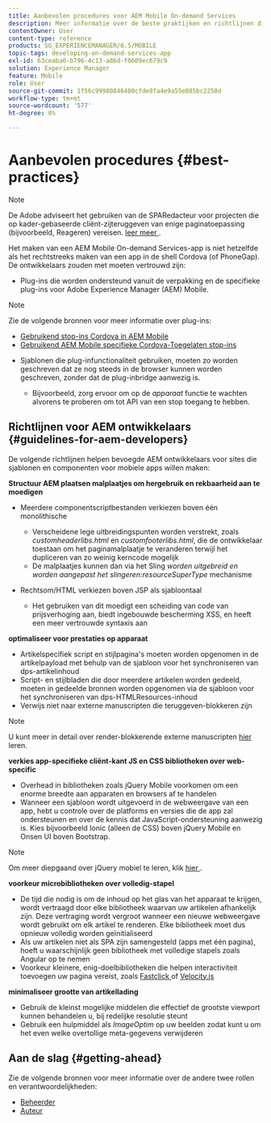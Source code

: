 ```yaml
---
title: Aanbevolen procedures voor AEM Mobile On-demand Services
description: Meer informatie over de beste praktijken en richtlijnen die bevoegde ontwikkelaars van Adobe Experience Manager (AEM) helpen voor sites die sjablonen en componenten voor mobiele apps willen maken.
contentOwner: User
content-type: reference
products: SG_EXPERIENCEMANAGER/6.5/MOBILE
topic-tags: developing-on-demand-services-app
exl-id: 63ceaba6-b796-4c13-a86d-f0609ec679c9
solution: Experience Manager
feature: Mobile
role: User
source-git-commit: 1f56c99980846400cfde8fa4e9a55e885bc2258d
workflow-type: tm+mt
source-wordcount: '577'
ht-degree: 0%

---
```


# Aanbevolen procedures {#best-practices}

>[!NOTE]
>
>De Adobe adviseert het gebruiken van de SPARedacteur voor projecten die op kader-gebaseerde cliënt-zijteruggeven van enige paginatoepassing (bijvoorbeeld, Reageren) vereisen. [ leer meer ](/help/sites-developing/spa-overview.md).

Het maken van een AEM Mobile On-demand Services-app is niet hetzelfde als het rechtstreeks maken van een app in de shell Cordova (of PhoneGap). De ontwikkelaars zouden met moeten vertrouwd zijn:

* Plug-ins die worden ondersteund vanuit de verpakking en de specifieke plug-ins voor Adobe Experience Manager (AEM) Mobile.

>[!NOTE]
>
>Zie de volgende bronnen voor meer informatie over plug-ins:
>
>* [ Gebruikend stop-ins Cordova in AEM Mobile ](https://helpx.adobe.com/digital-publishing-solution/help/cordova-api.html)
>* [ Gebruikend AEM Mobile specifieke Cordova-Toegelaten stop-ins ](https://helpx.adobe.com/digital-publishing-solution/help/app-runtime-api.html)
>

* Sjablonen die plug-infunctionaliteit gebruiken, moeten zo worden geschreven dat ze nog steeds in de browser kunnen worden geschreven, zonder dat de plug-inbridge aanwezig is.

   * Bijvoorbeeld, zorg ervoor om op de *apparaat* functie te wachten alvorens te proberen om tot API van een stop toegang te hebben.

## Richtlijnen voor AEM ontwikkelaars {#guidelines-for-aem-developers}

De volgende richtlijnen helpen bevoegde AEM ontwikkelaars voor sites die sjablonen en componenten voor mobiele apps willen maken:

**Structuur AEM plaatsen malplaatjes om hergebruik en rekbaarheid aan te moedigen**

* Meerdere componentscriptbestanden verkiezen boven één monolithische

   * Verscheidene lege uitbreidingspunten worden verstrekt, zoals *customheaderlibs.html* en *customfooterlibs.html*, die de ontwikkelaar toestaan om het paginamalplaatje te veranderen terwijl het dupliceren van zo weinig kerncode mogelijk
   * De malplaatjes kunnen dan via het Sling *worden uitgebreid en worden aangepast het slingeren:resourceSuperType* mechanisme

* Rechtsom/HTML verkiezen boven JSP als sjabloontaal

   * Het gebruiken van dit moedigt een scheiding van code van prijsverhoging aan, biedt ingebouwde bescherming XSS, en heeft een meer vertrouwde syntaxis aan

**optimaliseer voor prestaties op apparaat**

* Artikelspecifiek script en stijlpagina&#39;s moeten worden opgenomen in de artikelpayload met behulp van de sjabloon voor het synchroniseren van dps-artikelinhoud
* Script- en stijlbladen die door meerdere artikelen worden gedeeld, moeten in gedeelde bronnen worden opgenomen via de sjabloon voor het synchroniseren van dps-HTMLResources-inhoud
* Verwijs niet naar externe manuscripten die teruggeven-blokkeren zijn

>[!NOTE]
>
>U kunt meer in detail over render-blokkerende externe manuscripten [ hier ](https://developers.google.com/speed/docs/insights/BlockingJS) leren.

**verkies app-specifieke cliënt-kant JS en CSS bibliotheken over web-specific**

* Overhead in bibliotheken zoals jQuery Mobile voorkomen om een enorme breedte aan apparaten en browsers af te handelen
* Wanneer een sjabloon wordt uitgevoerd in de webweergave van een app, hebt u controle over de platforms en versies die de app zal ondersteunen en over de kennis dat JavaScript-ondersteuning aanwezig is. Kies bijvoorbeeld Ionic (alleen de CSS) boven jQuery Mobile en Onsen UI boven Bootstrap.

>[!NOTE]
>
>Om meer diepgaand over jQuery mobiel te leren, klik [ hier ](https://jquerymobile.com/browser-support/1.4/).

**voorkeur microbibliotheken over volledig-stapel**

* De tijd die nodig is om de inhoud op het glas van het apparaat te krijgen, wordt vertraagd door elke bibliotheek waarvan uw artikelen afhankelijk zijn. Deze vertraging wordt vergroot wanneer een nieuwe webweergave wordt gebruikt om elk artikel te renderen. Elke bibliotheek moet dus opnieuw volledig worden geïnitialiseerd
* Als uw artikelen niet als SPA zijn samengesteld (apps met één pagina), hoeft u waarschijnlijk geen bibliotheek met volledige stapels zoals Angular op te nemen
* Voorkeur kleinere, enig-doelbibliotheken die helpen interactiviteit toevoegen uw pagina vereist, zoals [ Fastclick ](https://github.com/ftlabs/fastclick) of [ Velocity.js ](https://velocityjs.org)

**minimaliseer grootte van artikellading**

* Gebruik de kleinst mogelijke middelen die effectief de grootste viewport kunnen behandelen u, bij redelijke resolutie steunt
* Gebruik een hulpmiddel als *ImageOptim* op uw beelden zodat kunt u om het even welke overtollige meta-gegevens verwijderen

## Aan de slag {#getting-ahead}

Zie de volgende bronnen voor meer informatie over de andere twee rollen en verantwoordelijkheden:

* [Beheerder](/help/mobile/aem-mobile.md)
* [Auteur](/help/mobile/aem-mobile-on-demand.md)
